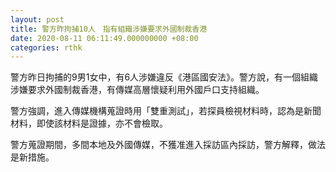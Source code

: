 ```yaml
---
layout: post
title: 警方昨拘捕10人　指有組織涉嫌要求外國制裁香港
date: 2020-08-11 06:11:49.000000000 +08:00
categories: rthk
---
```


警方昨日拘捕的9男1女中，有6人涉嫌違反《港區國安法》。警方說，有一個組織涉嫌要求外國制裁香港，有傳媒高層懷疑利用外國戶口支持組織。

警方強調，進入傳媒機構蒐證時用「雙重測試」，若探員檢視材料時，認為是新聞材料，即使該材料是證據，亦不會檢取。

警方蒐證期間，多間本地及外國傳媒，不獲准進入採訪區內採訪，警方解釋，做法是新措施。
